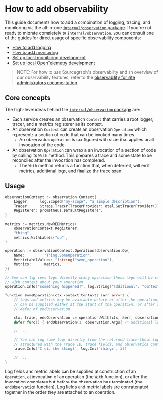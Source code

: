 # How to add observability

This guide documents how to add a combination of logging, tracing, and monitoring via the all-in-one [`internal/observation` package](https://sourcegraph.com/github.com/sourcegraph/sourcegraph/-/tree/internal/observation).
If you're not ready to migrate completely to `internal/observation`, you can consult one of the guides for direct usage of specific observability components:

- [How to add logging](add_logging.md)
- [How to add monitoring](add_monitoring.md)
- [Set up local monitoring development](monitoring_local_dev.md)
- [Set up local OpenTelemetry development](opentelemetry_local_dev.md)

> NOTE: For how to *use* Sourcegraph's observability and an overview of our observability features, refer to the [observability for site administrators documentation](../../admin/observability/index.md).

## Core concepts

The high-level ideas behind the [`internal/observation` package](https://sourcegraph.com/github.com/sourcegraph/sourcegraph/-/tree/internal/observation) are:

- Each service creates an observation `Context` that carries a root logger, tracer, and a metrics registerer as its context.
- An observation `Context` can create an observation `Operation` which represents a section of code that can be invoked many times.
  - An observation `Operation` is configured with state that applies to all invocation of the code.
- An observation `Operation` can wrap a an invocation of a section of code by calling its `With` method. This prepares a trace and some state to be reconciled after the invocation has completed.
  - The `With` method returns a function that, when deferred, will emit metrics, additional logs, and finalize the trace span.

## Usage

```go
observationContext := observation.Context{
    Logger:     log.Scoped("my-scope", "a simple description"),
    Tracer:     &trace.Tracer{TracerProvider: otel.GetTracerProvider()},
    Registerer: prometheus.DefaultRegisterer,
}

metrics := metrics.NewREDMetrics(
    observationContext.Registerer,
    "thing",
    metrics.WithLabels("op"),
)

operation := observationContext.Operation(observation.Op{
    Name:         "Thing.SomeOperation",
    MetricLabelValues: []string{"some_operation"},
    Metrics:      metrics,
})

// You can log some logs directly using operation—these logs will be structured
// with context about your operation.
operation.Info("something happened!", log.String("additional", "context"))

function SomeOperation(ctx context.Context) (err error) {
    // logs and metrics may be available before or after the operation, so they
    // can be supplied either at the start of the operation, or after in the
    // defer of endObservation.

    ctx, trace, endObservation := operation.With(ctx, &err, observation.Args{ /* logs and metrics */ })
    defer func() { endObservation(1, observation.Args{ /* additional logs and metrics */ }) }()

    // ...

    // You can log some logs directly from the returned trace—these logs will be
    // structured with the trace ID, trace fields, and observation context.
    trace.Info("I did the thing!", log.Int("things", 3))

    // ...
}
```

Log fields and metric labels can be supplied at construction of an `Operation`, at invocation of an operation (the `With` function), or after the invocation completes but before the observation has terminated (the `endObservation` function). Log fields and metric labels are concatenated together in the order they are attached to an operation.
